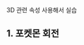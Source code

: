 3D 관련 속성 사용해서 실습
## 1. 포켓몬 회전
<!DOCTYPE html>
<html lang="ko-KR">
  <head>
    <meta charset="UTF-8" />
    <meta name="viewport" content="width=device-width, initial-scale=1.0" />
    <title></title>
    <style>
      :root {
        /* 원의 둘레 = 340px * 7 */
        /* 지름 = 원주 / 파이 / 2  */
        --translateZ: calc((340px * 7) / 3.14 / 2);
      }

      * {
        margin: 0;
        padding: 0;
        list-style: none;
      }

      @keyframes rotate {
        to {
          transform: translate(-50%, -50%) rotateY(1turn);
        }
      }

      div {
        height: 100vh;
        perspective: 800px;
      }

      .list-item {
        position: relative;
        width: 340px;
        height: 400px;
        top: 50%;
        left: 50%;
        transform: translate(-50%, -50%);
        transform-style: preserve-3d;

        animation: rotate 5s infinite linear;
      }

      .list-item li {
        position: absolute;
        top: 0;
        left: 0;
        width: 100%;
        height: 100%;
        backface-visibility: hidden;
      }

      li img {
        width: 100%;
        height: 100%;
        object-fit: contain;
      }

      li:nth-child(1) {
        transform: rotateY(0) translateZ(var(--translateZ));
      }

      li:nth-child(2) {
        transform: rotateY(calc(360deg / 7)) translateZ(var(--translateZ));
      }

      li:nth-child(3) {
        transform: rotateY(calc((360deg / 7) * 2)) translateZ(var(--translateZ));
      }

      li:nth-child(4) {
        transform: rotateY(calc((360deg / 7) * 3)) translateZ(var(--translateZ));
      }

      li:nth-child(5) {
        transform: rotateY(calc((360deg / 7) * 4)) translateZ(var(--translateZ));
      }

      li:nth-child(6) {
        transform: rotateY(calc((360deg / 7) * 5)) translateZ(var(--translateZ));
      }

      li:nth-child(7) {
        transform: rotateY(calc((360deg / 7) * 6)) translateZ(var(--translateZ));
      }
    </style>
  </head>
  <body>
    <div>
      <ul class="list-item">
        <li><img src="../images/ev.png" alt="" /></li>
        <li><img src="../images/jammanbo.png" alt="" /></li>
        <li><img src="../images/mazayoung.png" alt="" /></li>
        <li><img src="../images/mobugi.png" alt="" /></li>
        <li><img src="../images/nyaong.png" alt="" /></li>
        <li><img src="../images/pulin.png" alt="" /></li>
        <li><img src="../images/weirdseed.png" alt="" /></li>
      </ul>
    </div>
  </body>
</html>

![poketmon](https://github.com/user-attachments/assets/9359c92d-c230-40d0-b44e-1849173de5e9)

## 2. Card 만들기
<!DOCTYPE html>
<html lang="ko-KR">
  <head>
    <meta charset="UTF-8" />
    <meta name="viewport" content="width=device-width, initial-scale=1.0" />
    <title>card</title>
    <style>
        body {
            background-color: rgb(213,201,221);
        }
      .container {
        width: 100px;
        perspective: 1000px;
        padding: 100px;
      }

      .item {
        width: 200px;
        height: 250px;
        background-color: royalblue;
        transition: all 1s;
        transform-style: preserve-3d;
      }

      .item:hover {
        transform: rotateY(900deg) scale(1.5);
        transition-duration: 0.7s;
      }

      .item::before,
      .item::after {
        position: absolute;
        width: 100%;
        height: 100%;
        color: #fff;
        font-weight: 600;
        font-size: 24px;
        display: flex;
        justify-content: center;
        /* align-items: center; */
        
        backface-visibility: hidden;
      }

      .item::before {
        background-image: url(./모코코/1.png);
        background-size: contain;
        background-repeat: no-repeat;
        content: "김태윤";
        background-color: #354f52;
        align-items: end;
      }

      .item::after {
        content: "(☞ﾟヮﾟ)☞       잘부탁드립니다";
        font-size: 14px;
        background-color: #a7c6da;
        transform: rotateY(180deg);
        align-items: center;
      }
    </style>
  </head>
  <body>
    <div class="container">
      <div class="item"></div>
    </div>
  </body>
</html>

![card2](https://github.com/user-attachments/assets/1dad827e-89cd-4e60-b910-d319e26d1c6d)
